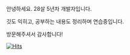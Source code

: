 안녕하세요. 28살 5년차 개발자입니다.

깃도 익히고, 공부하는 내용도 정리하며 연습중입니다.

방문해주셔서 감사합니다!

[![Hits](https://hits.seeyoufarm.com/api/count/incr/badge.svg?url=https%3A%2F%2Fgithub.com%2Fcss9596&count_bg=%2379C83D&title_bg=%23007BFF&icon=java.svg&icon_color=%23E7E7E7&title=Choi+Sung+Sik+GitHub+HITS%21&edge_flat=true)](https://hits.seeyoufarm.com)
<!---
css9596/css9596 is a ✨ special ✨ repository because its `README.md` (this file) appears on your GitHub profile.
You can click the Preview link to take a look at your changes.
--->

